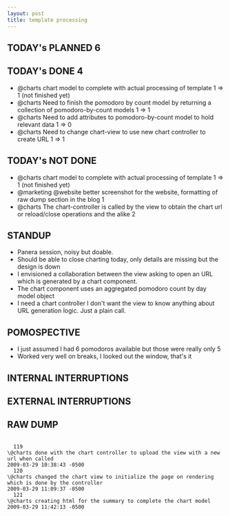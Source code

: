 ```yaml
---
layout: post
title: template processing
---
```


TODAY's PLANNED 6
---------------

TODAY's DONE 4
------------
* \@charts chart model to complete with actual processing of template 1 => 1 (not finished yet)
* \@charts Need to finish the pomodoro by count model by returning a collection of pomodoro-by-count models 1 => 1
* \@charts Need to add attributes to pomodoro-by-count model to hold relevant data 1 => 0
* \@charts Need to change chart-view to use new chart controller to create URL 1 => 1

TODAY's NOT DONE
----------------
* \@charts chart model to complete with actual processing of template 1 => 1 (not finished yet)
* \@marketing @website better screenshot for the website, formatting of raw dump section in the blog 1
* \@charts The chart-controller is called by the view to obtain the chart url or reload/close operations and the alike 2

STANDUP
-------
* Panera session, noisy but doable.
* Should be able to close charting today, only details are missing but the design is down
* I envisioned a collaboration between the view asking to open an URL which is generated by a chart component.
* The chart component uses an aggregated pomodoro count by day model object
* I need a chart controller I don't want the view to know anything about URL generation logic. Just a plain call.

POMOSPECTIVE
------------
* I just assumed I had 6 pomodoros available but those were really only 5
* Worked very well on breaks, I looked out the window, that's it

INTERNAL INTERRUPTIONS
----------------------

EXTERNAL INTERRUPTIONS
----------------------

RAW DUMP
--------
<pre><code> 
  119
\@charts done with the chart controller to upload the view with a new url when called
2009-03-29 10:38:43 -0500
  120
\@charts changed the chart view to initialize the page on rendering which is done by the controller
2009-03-29 11:09:37 -0500
  121
\@charts creating html for the summary to complete the chart model
2009-03-29 11:42:13 -0500
</code></pre>

